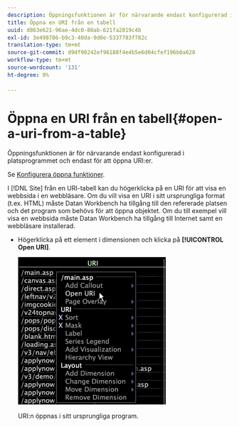 ```yaml
---
description: Öppningsfunktionen är för närvarande endast konfigurerad i platsprogrammet och endast för att öppna URI:er.
title: Öppna en URI från en tabell
uuid: d863e621-96ae-4dc0-80ab-621fa2019c4b
exl-id: 3e498786-b9c3-40da-9d0e-5337783f782c
translation-type: tm+mt
source-git-commit: d9df90242ef96188f4e4b5e6d04cfef196b0a628
workflow-type: tm+mt
source-wordcount: '131'
ht-degree: 0%

---
```


# Öppna en URI från en tabell{#open-a-uri-from-a-table}

Öppningsfunktionen är för närvarande endast konfigurerad i platsprogrammet och endast för att öppna URI:er.

Se [Konfigurera öppna funktioner](../../../../home/c-get-started/c-intf-anlys-ftrs/c-config-open-funct.md#concept-854e6dc8bef34e6aa4ccfb7a8929af4d).

I [!DNL Site] från en URI-tabell kan du högerklicka på en URI för att visa en webbsida i en webbläsare. Om du vill visa en URI i sitt ursprungliga format (t.ex. HTML) måste Datan Workbench ha tillgång till den refererade platsen och det program som behövs för att öppna objektet. Om du till exempel vill visa en webbsida måste Datan Workbench ha tillgång till Internet samt en webbläsare installerad.

* Högerklicka på ett element i dimensionen och klicka på **[!UICONTROL Open URI]**.

   ![](assets/mnu_Table_OpenURI.png)

   URI:n öppnas i sitt ursprungliga program.

